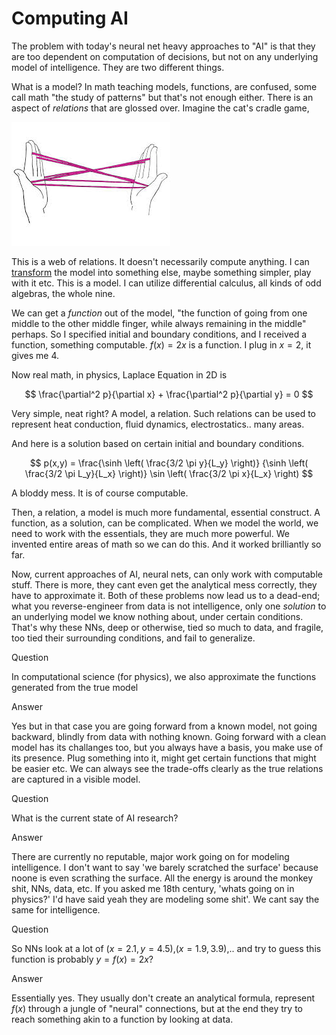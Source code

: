 # Computing AI

The problem with today's neural net heavy approaches to "AI" is that
they are too dependent on computation of decisions, but not on any
underlying model of intelligence. They are two different things.

What is a model? In math teaching models, functions, are confused,
some call math "the study of patterns" but that's not enough
either. There is an aspect of *relations* that are glossed over. Imagine
the cat's cradle game,

![](cradle1.jpeg)

This is a web of relations. It doesn't necessarily compute anything.
I can [transform](https://drive.google.com/uc?export=view&id=18Y1ZXPzI2nRrYyvjYNHiw7xG8cpWQNAU)
the model into something else, maybe something simpler, play with it etc.
This is a model. I can utilize differential calculus, all kinds of odd algebras,
the whole nine.

We can get a *function* out of the model, "the function of going from
one middle to the other middle finger, while always remaining in the
middle" perhaps. So I specified initial and boundary conditions, and I
received a function, something computable. $f(x)=2x$ is a function. I
plug in $x=2$, it gives me 4.

Now real math, in physics, Laplace Equation in 2D is

$$
\frac{\partial^2 p}{\partial x} + \frac{\partial^2 p}{\partial y}  = 0
$$

Very simple, neat right? A model, a relation. Such relations can be
used to represent heat conduction, fluid dynamics,
electrostatics.. many areas.

And here is a solution based on certain initial and boundary conditions.

$$
p(x,y) =
\frac{\sinh \left( \frac{3/2 \pi y}{L_y}  \right)}
     {\sinh \left( \frac{3/2 \pi L_y}{L_x} \right)}
\sin \left( \frac{3/2 \pi x}{L_x}  \right)     
$$

A bloddy mess. It is of course computable.

Then, a relation, a model is much more fundamental, essential
construct. A function, as a solution, can be complicated. When we
model the world, we need to work with the essentials, they are much
more powerful. We invented entire areas of math so we can do this. And
it worked brilliantly so far.

Now, current approaches of AI, neural nets, can only work with
computable stuff. There is more, they cant even get the analytical
mess correctly, they have to approximate it. Both of these problems
now lead us to a dead-end; what you reverse-engineer from data is not
intelligence, only one *solution* to an underlying model we know
nothing about, under certain conditions. That's why these NNs, deep or
otherwise, tied so much to data, and fragile, too tied their
surrounding conditions, and fail to generalize.

Question

In computational science (for physics), we also approximate the
functions generated from the true model

Answer

Yes but in that case you are going forward from a known model, not
going backward, blindly from data with nothing known. Going forward
with a clean model has its challanges too, but you always have a
basis, you make use of its presence. Plug something into it, might get
certain functions that might be easier etc. We can always see the
trade-offs clearly as the true relations are captured in a visible
model.

Question

What is the current state of AI research?

Answer

There are currently no reputable, major work going on for modeling
intelligence. I don't want to say 'we barely scratched the surface'
because noone is even scrathing the surface. All the energy is around
the monkey shit, NNs, data, etc. If you asked me 18th century, 'whats
going on in physics?' I'd have said yeah they are modeling some shit'.
We cant say the same for intelligence.

Question

So NNs look at a lot of $(x=2.1,y=4.5)$,$(x=1.9,3.9)$,.. and try to
guess this function is probably $y = f(x) = 2x$?

Answer

Essentially yes. They usually don't create an analytical formula,
represent $f(x)$ through a jungle of "neural" connections, but
at the end they try to reach something akin to a function by looking
at data.








